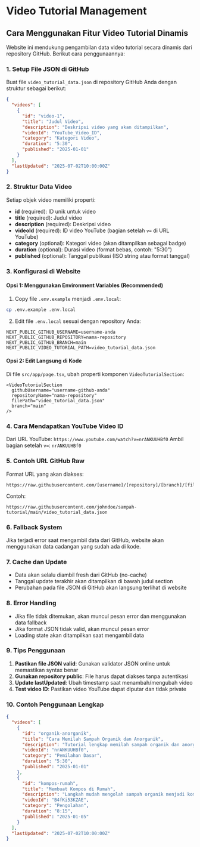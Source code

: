 # Video Tutorial Management

## Cara Menggunakan Fitur Video Tutorial Dinamis

Website ini mendukung pengambilan data video tutorial secara dinamis dari repository GitHub. Berikut cara penggunaannya:

### 1. Setup File JSON di GitHub

Buat file `video_tutorial_data.json` di repository GitHub Anda dengan struktur sebagai berikut:

```json
{
  "videos": [
    {
      "id": "video-1",
      "title": "Judul Video",
      "description": "Deskripsi video yang akan ditampilkan",
      "videoId": "YouTube_Video_ID",
      "category": "Kategori Video",
      "duration": "5:30",
      "published": "2025-01-01"
    }
  ],
  "lastUpdated": "2025-07-02T10:00:00Z"
}
```

### 2. Struktur Data Video

Setiap objek video memiliki properti:

- **id** (required): ID unik untuk video
- **title** (required): Judul video
- **description** (required): Deskripsi video
- **videoId** (required): ID video YouTube (bagian setelah `v=` di URL YouTube)
- **category** (optional): Kategori video (akan ditampilkan sebagai badge)
- **duration** (optional): Durasi video (format bebas, contoh: "5:30")
- **published** (optional): Tanggal publikasi (ISO string atau format tanggal)

### 3. Konfigurasi di Website

#### Opsi 1: Menggunakan Environment Variables (Recommended)

1. Copy file `.env.example` menjadi `.env.local`:
```bash
cp .env.example .env.local
```

2. Edit file `.env.local` sesuai dengan repository Anda:
```env
NEXT_PUBLIC_GITHUB_USERNAME=username-anda
NEXT_PUBLIC_GITHUB_REPOSITORY=nama-repository
NEXT_PUBLIC_GITHUB_BRANCH=main
NEXT_PUBLIC_VIDEO_TUTORIAL_PATH=video_tutorial_data.json
```

#### Opsi 2: Edit Langsung di Kode

Di file `src/app/page.tsx`, ubah properti komponen `VideoTutorialSection`:

```tsx
<VideoTutorialSection
  githubUsername="username-github-anda"
  repositoryName="nama-repository"
  filePath="video_tutorial_data.json"
  branch="main"
/>
```

### 4. Cara Mendapatkan YouTube Video ID

Dari URL YouTube: `https://www.youtube.com/watch?v=nrANKUUHBf0`
Ambil bagian setelah `v=`: `nrANKUUHBf0`

### 5. Contoh URL GitHub Raw

Format URL yang akan diakses:
```
https://raw.githubusercontent.com/[username]/[repository]/[branch]/[filePath]
```

Contoh:
```
https://raw.githubusercontent.com/johndoe/sampah-tutorial/main/video_tutorial_data.json
```

### 6. Fallback System

Jika terjadi error saat mengambil data dari GitHub, website akan menggunakan data cadangan yang sudah ada di kode.

### 7. Cache dan Update

- Data akan selalu diambil fresh dari GitHub (no-cache)
- Tanggal update terakhir akan ditampilkan di bawah judul section
- Perubahan pada file JSON di GitHub akan langsung terlihat di website

### 8. Error Handling

- Jika file tidak ditemukan, akan muncul pesan error dan menggunakan data fallback
- Jika format JSON tidak valid, akan muncul pesan error
- Loading state akan ditampilkan saat mengambil data

### 9. Tips Penggunaan

1. **Pastikan file JSON valid**: Gunakan validator JSON online untuk memastikan syntax benar
2. **Gunakan repository public**: File harus dapat diakses tanpa autentikasi
3. **Update lastUpdated**: Ubah timestamp saat menambah/mengubah video
4. **Test video ID**: Pastikan video YouTube dapat diputar dan tidak private

### 10. Contoh Penggunaan Lengkap

```json
{
  "videos": [
    {
      "id": "organik-anorganik",
      "title": "Cara Memilah Sampah Organik dan Anorganik",
      "description": "Tutorial lengkap memilah sampah organik dan anorganik untuk program pengelolaan sampah Sendari, Mlati, Sleman.",
      "videoId": "nrANKUUHBf0",
      "category": "Pemilahan Dasar",
      "duration": "5:30",
      "published": "2025-01-01"
    },
    {
      "id": "kompos-rumah",
      "title": "Membuat Kompos di Rumah",
      "description": "Langkah mudah mengolah sampah organik menjadi kompos berkualitas.",
      "videoId": "B4fKi53KZAE",
      "category": "Pengolahan",
      "duration": "8:15",
      "published": "2025-01-05"
    }
  ],
  "lastUpdated": "2025-07-02T10:00:00Z"
}
```
